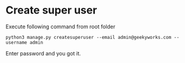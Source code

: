 # Create super user
Execute following command from root folder
```
python3 manage.py createsuperuser --email admin@geekyworks.com --username admin
```
Enter password and you got it.
